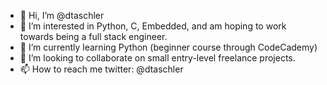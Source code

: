 - 👋 Hi, I’m @dtaschler
- 👀 I’m interested in Python, C, Embedded, and am hoping to work towards being a full stack engineer.
- 🌱 I’m currently learning Python (beginner course through CodeCademy)
- 💞️ I’m looking to collaborate on small entry-level freelance projects.
- 📫 How to reach me twitter: @dtaschler

<!---
dtaschler/dtaschler is a ✨ special ✨ repository because its `README.md` (this file) appears on your GitHub profile.
You can click the Preview link to take a look at your changes.
--->
